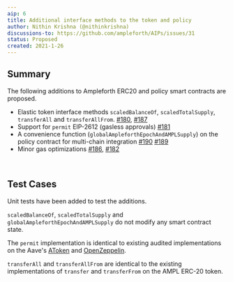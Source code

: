 ```yaml
---
aip: 6
title: Additional interface methods to the token and policy
author: Nithin Krishna (@nithinkrishna)
discussions-to: https://github.com/ampleforth/AIPs/issues/31
status: Proposed
created: 2021-1-26
---
```


## Summary

The following additions to Ampleforth ERC20 and policy smart contracts are proposed.

* Elastic token interface methods `scaledBalanceOf`, `scaledTotalSupply`, `transferAll` and `transferAllFrom`. [#180](https://github.com/ampleforth/uFragments/pull/180), [#187](https://github.com/ampleforth/uFragments/pull/187)
* Support for `permit` EIP-2612 (gasless approvals) [#181](https://github.com/ampleforth/uFragments/pull/181)
* A convenience function (`globalAmpleforthEpochAndAMPLSupply`) on the policy contract for multi-chain integration [#190](https://github.com/ampleforth/uFragments/pull/190) [#189](https://github.com/ampleforth/uFragments/pull/189)
* Minor gas optimizations [#186](https://github.com/ampleforth/uFragments/pull/186), [#182](https://github.com/ampleforth/uFragments/pull/182)

<br/>

## Test Cases

Unit tests have been added to test the additions.

`scaledBalanceOf`, `scaledTotalSupply` and `globalAmpleforthEpochAndAMPLSupply` do not modify any smart contract state.

The `permit` implementation is identical to existing audited implementations on the Aave's [AToken](https://github.com/ampleforth/protocol-v2/blob/master/contracts/protocol/tokenization/AToken.sol#L268) and [OpenZeppelin](https://github.com/OpenZeppelin/openzeppelin-contracts-upgradeable/blob/master/contracts/drafts/ERC20PermitUpgradeable.sol).

`transferAll` and `transferAllFrom` are identical to the existing implementations of `transfer` and `transferFrom` on the AMPL ERC-20 token.

<br/>
